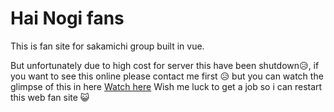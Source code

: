 # Hai Nogi fans

This is fan site for sakamichi group built in vue.

But unfortunately due to high cost for server this have been shutdown😥, if you want to see this online please contact me first 😥  but you can watch the glimpse of this in here 
[Watch here](https://drive.google.com/file/d/1m6cxXIpTuR4s7hafKjqtFwhtatbo4jP3/view?usp=sharing)
Wish me luck to get a job so i can restart this web fan site 😺
